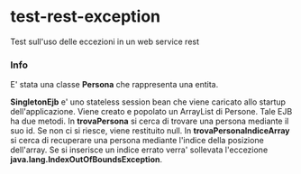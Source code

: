 # test-rest-exception
Test sull'uso delle eccezioni in un web service rest

<h3>Info</h3>
<p>E' stata una classe <b>Persona</b> che rappresenta una entita.</p>
<p><b>SingletonEjb</b> e' uno stateless session bean che viene caricato allo
startup dell'applicazione. Viene creato e popolato un ArrayList di Persone. Tale EJB 
ha due metodi. In <b>trovaPersona</b> si cerca di trovare una persona mediante il suo id.
Se non ci si riesce, viene restituito null. In <b>trovaPersonaIndiceArray</b> si cerca di
 recuperare una persona mediante l'indice della posizione dell'array. Se si inserisce un
  indice errato verra' sollevata l'eccezione <b>java.lang.IndexOutOfBoundsException</b>.</p>
